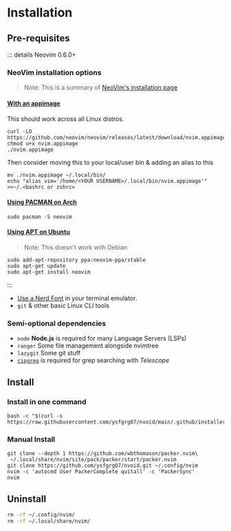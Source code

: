 # Installation
## Pre-requisites

::: details Neovim 0.6.0+

### NeoVim installation options

> Note: This is a summary of [NeoVim's installation page](https://github.com/neovim/neovim/wiki/Installing-Neovim)

#### [With an appimage](https://github.com/neovim/neovim/wiki/Installing-Neovim#appimage-universal-linux-package)

This should work across all Linux distros.

```shell
curl -LO https://github.com/neovim/neovim/releases/latest/download/nvim.appimage
chmod u+x nvim.appimage
./nvim.appimage
```

Then consider moving this to your local/user bin & adding an alias to this

```shell
mv ./nvim.appimage ~/.local/bin/
echo "alias vim='/home/<YOUR USERNAME>/.local/bin/nvim.appimage'" >>~/.<bashrc or zshrc>
```

#### [Using PACMAN on Arch](https://github.com/neovim/neovim/wiki/Installing-Neovim#arch-linux)

```shell
sudo pacman -S neovim
```

#### [Using APT on Ubuntu](https://github.com/neovim/neovim/wiki/Installing-Neovim#ubuntu)

> Note: This doesn't work with Debian

```shell
sudo add-apt-repository ppa:neovim-ppa/stable
sudo apt-get update
sudo apt-get install neovim
```
:::

- [Use a Nerd Font](https://www.nerdfonts.com/) in your terminal emulator.
- `git` & other basic Linux CLI tools
### Semi-optional dependencies
- `node` **Node.js** is required for many Language Servers (LSPs)
- `ranger` Some file management alongside nvimtree
- `lazygit` Some git stuff
- [`ripgrep`](https://github.com/BurntSushi/ripgrep) is required for grep searching with _Telescope_
## Install
### Install in one command
```shell
bash -c "$(curl -s https://raw.githubusercontent.com/ysfgrgO7/nvoid/main/.github/installer.sh)"
```
### Manual Install
```shell
git clone --depth 1 https://github.com/wbthomason/packer.nvim\
 ~/.local/share/nvim/site/pack/packer/start/packer.nvim
git clone https://github.com/ysfgrgO7/nvoid.git ~/.config/nvim
nvim -c 'autocmd User PackerComplete quitall' -c 'PackerSync'
nvim
```
## Uninstall

```bash
rm -rf ~/.config/nvim/
rm -rf ~/.local/share/nvim/
```
